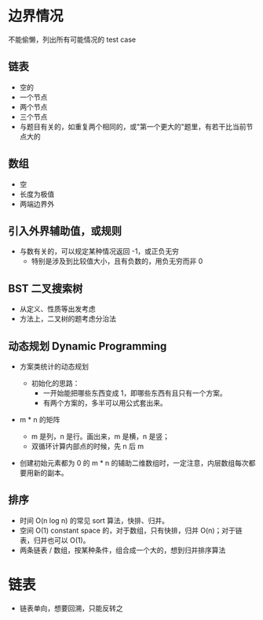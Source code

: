 # 边界情况
不能偷懒，列出所有可能情况的 test case

## 链表
* 空的
* 一个节点
* 两个节点
* 三个节点
* 与题目有关的，如重复两个相同的，或"第一个更大的"题里，有若干比当前节点大的

## 数组

* 空
* 长度为极值
* 两端边界外

## 引入外界辅助值，或规则

* 与数有关的，可以规定某种情况返回 -1，或正负无穷
  * 特别是涉及到比较值大小，且有负数的，用负无穷而非 0

## BST 二叉搜索树

* 从定义、性质等出发考虑
* 方法上，二叉树的题考虑分治法


## 动态规划 Dynamic Programming

* 方案类统计的动态规划
  * 初始化的思路：
    * 一开始能把哪些东西变成 1，即哪些东西有且只有一个方案。
    * 有两个方案的，多半可以用公式套出来。

* m * n 的矩阵
  * m 是列，n 是行。画出来，m 是横，n 是竖；
  * 双循环计算内部点的时候，先 n 后 m 

* 创建初始元素都为 0 的 m * n 的辅助二维数组时，一定注意，内层数组每次都要用新的副本。


## 排序

 * 时间 O(n log n) 的常见 sort 算法，快排、归并。
 * 空间 O(1) constant space 的，对于数组，只有快排，归并 O(n)；对于链表，归并也可以 O(1)。
 * 两条链表 / 数组，按某种条件，组合成一个大的，想到归并排序算法

 # 链表
  * 链表单向，想要回溯，只能反转之
